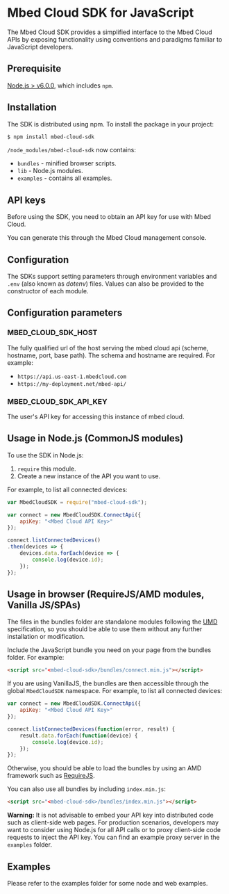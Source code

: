 # Mbed Cloud SDK for JavaScript

The Mbed Cloud SDK provides a simplified interface to the Mbed Cloud APIs by exposing functionality using conventions and paradigms familiar to JavaScript developers.

## Prerequisite

[Node.js > v6.0.0](https://nodejs.org), which includes `npm`.

## Installation

The SDK is distributed using npm. To install the package in your project:

```bash
$ npm install mbed-cloud-sdk
```

`/node_modules/mbed-cloud-sdk` now contains:

* `bundles` - minified browser scripts.
* `lib` - Node.js modules.
* `examples` - contains all examples.

## API keys

Before using the SDK, you need to obtain an API key for use with Mbed Cloud.

You can generate this through the Mbed Cloud management console.

## Configuration

The SDKs support setting parameters through environment variables and `.env` (also known as _dotenv_) files. Values can also be provided to the constructor of each module.

## Configuration parameters

### MBED_CLOUD_SDK_HOST
The fully qualified url of the host serving the mbed cloud api (scheme, hostname, port, base path).
The schema and hostname are required. For example:

- `https://api.us-east-1.mbedcloud.com`
- `https://my-deployment.net/mbed-api/`

### MBED_CLOUD_SDK_API_KEY
The user's API key for accessing this instance of mbed cloud.

## Usage in Node.js (CommonJS modules)

To use the SDK in Node.js:

1. `require` this module.
2. Create a new instance of the API you want to use.

For example, to list all connected devices:

```JavaScript
var MbedCloudSDK = require("mbed-cloud-sdk");

var connect = new MbedCloudSDK.ConnectApi({
	apiKey: "<Mbed Cloud API Key>"
});

connect.listConnectedDevices()
.then(devices => {
	devices.data.forEach(device => {
		console.log(device.id);
	});
});
```

## Usage in browser (RequireJS/AMD modules, Vanilla JS/SPAs)

The files in the bundles folder are standalone modules following the [UMD](https://github.com/umdjs/umd) specification, so you should be able to use them without any further installation or modification.

Include the JavaScript bundle you need on your page from the bundles folder. For example:

```html
<script src="<mbed-cloud-sdk>/bundles/connect.min.js"></script>
```

If you are using VanillaJS, the bundles are then accessible through the global `MbedCloudSDK` namespace. For example, to list all connected devices:

```javascript
var connect = new MbedCloudSDK.ConnectApi({
	apiKey: "<Mbed Cloud API Key>"
});

connect.listConnectedDevices(function(error, result) {
	result.data.forEach(function(device) {
		console.log(device.id);
	});
});
```

Otherwise, you should be able to load the bundles by using an AMD framework such as [RequireJS](http://requirejs.org/).

You can also use all bundles by including `index.min.js`:

```html
<script src="<mbed-cloud-sdk>/bundles/index.min.js"></script>
```

__Warning:__ It is not advisable to embed your API key into distributed code such as client-side web pages. For production scenarios, developers may want to consider using Node.js for all API calls or to proxy client-side code requests to inject the API key. You can find an example proxy server in the `examples` folder.

## Examples

Please refer to the examples folder for some node and web examples.

